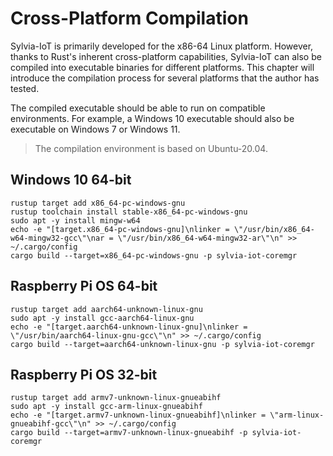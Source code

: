 # Cross-Platform Compilation

Sylvia-IoT is primarily developed for the x86-64 Linux platform. However, thanks to Rust's inherent
cross-platform capabilities, Sylvia-IoT can also be compiled into executable binaries for different
platforms. This chapter will introduce the compilation process for several platforms that the author
has tested.

The compiled executable should be able to run on compatible environments. For example, a Windows 10
executable should also be executable on Windows 7 or Windows 11.

> The compilation environment is based on Ubuntu-20.04.

## Windows 10 64-bit

```shell
rustup target add x86_64-pc-windows-gnu
rustup toolchain install stable-x86_64-pc-windows-gnu
sudo apt -y install mingw-w64
echo -e "[target.x86_64-pc-windows-gnu]\nlinker = \"/usr/bin/x86_64-w64-mingw32-gcc\"\nar = \"/usr/bin/x86_64-w64-mingw32-ar\"\n" >> ~/.cargo/config
cargo build --target=x86_64-pc-windows-gnu -p sylvia-iot-coremgr
```

## Raspberry Pi OS 64-bit

```shell
rustup target add aarch64-unknown-linux-gnu
sudo apt -y install gcc-aarch64-linux-gnu
echo -e "[target.aarch64-unknown-linux-gnu]\nlinker = \"/usr/bin/aarch64-linux-gnu-gcc\"\n" >> ~/.cargo/config
cargo build --target=aarch64-unknown-linux-gnu -p sylvia-iot-coremgr
```

## Raspberry Pi OS 32-bit

```shell
rustup target add armv7-unknown-linux-gnueabihf
sudo apt -y install gcc-arm-linux-gnueabihf
echo -e "[target.armv7-unknown-linux-gnueabihf]\nlinker = \"arm-linux-gnueabihf-gcc\"\n" >> ~/.cargo/config
cargo build --target=armv7-unknown-linux-gnueabihf -p sylvia-iot-coremgr
```
